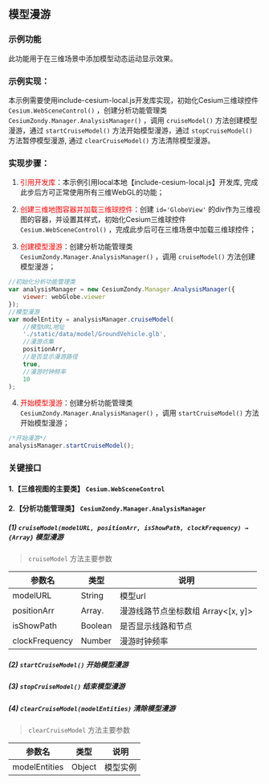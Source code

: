 ## 模型漫游

### 示例功能

此功能用于在三维场景中添加模型动态运动显示效果。

### 示例实现：

本示例需要使用include-cesium-local.js开发库实现，初始化Cesium三维球控件 `Cesium.WebSceneControl()` ，创建分析功能管理类 `CesiumZondy.Manager.AnalysisManager()` ，调用 `cruiseModel()` 方法创建模型漫游，通过 `startCruiseModel()` 方法开始模型漫游，通过 `stopCruiseModel()` 方法暂停模型漫游, 通过 `clearCruiseModel()` 方法清除模型漫游。

### 实现步骤：

1. <font color=red>引用开发库</font>：本示例引用local本地【include-cesium-local.js】开发库, 完成此步后方可正常使用所有三维WebGL的功能；

2. <font color=red>创建三维地图容器并加载三维球控件</font>：创建 `id='GlobeView'` 的div作为三维视图的容器，并设置其样式，初始化Cesium三维球控件 `Cesium.WebSceneControl()` ，完成此步后可在三维场景中加载三维球控件；

3. <font color=red>创建模型漫游</font>：创建分析功能管理类 `CesiumZondy.Manager.AnalysisManager()` ，调用 `cruiseModel()` 方法创建模型漫游；

``` Javascript
//初始化分析功能管理类
var analysisManager = new CesiumZondy.Manager.AnalysisManager({
    viewer: webGlobe.viewer
});
//模型漫游
var modelEntity = analysisManager.cruiseModel(
    //模型URL地址
    './static/data/model/GroundVehicle.glb',
    //漫游点集
    positionArr,
    //是否显示漫游路径
    true,
    //漫游时钟频率
    10
);
```

4. <font color=red>开始模型漫游</font>：创建分析功能管理类 `CesiumZondy.Manager.AnalysisManager()` ，调用 `startCruiseModel()` 方法开始模型漫游；

``` Javascript
/*开始漫游*/
analysisManager.startCruiseModel();
```

### 关键接口

#### 1.【三维视图的主要类】 `Cesium.WebSceneControl`

#### 2.【分析功能管理类】 `CesiumZondy.Manager.AnalysisManager`

##### (1) `cruiseModel(modelURL, positionArr, isShowPath, clockFrequency) → {Array}` 模型漫游

> `cruiseModel` 方法主要参数

|参数名|类型|说明|
|-|-|-|
|modelURL|String|模型url|
|positionArr|Array.<Array>|	漫游线路节点坐标数组 Array<[x, y]>|
|isShowPath|Boolean|是否显示线路和节点|
|clockFrequency|Number|漫游时钟频率|

##### (2) `startCruiseModel()` 开始模型漫游

##### (3) `stopCruiseModel()` 结束模型漫游

##### (4) `clearCruiseModel(modelEntities)` 清除模型漫游

> `clearCruiseModel` 方法主要参数

|参数名|类型|说明|
|-|-|-|
|modelEntities|Object|模型实例|
